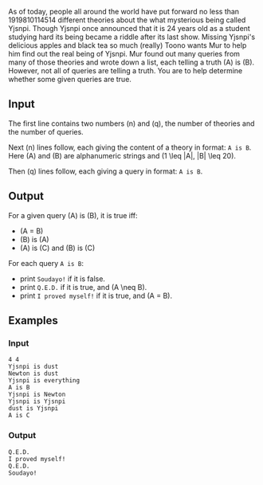 As of today, people all around the world have put forward no less than 1919810114514 different theories about the what mysterious being called Yjsnpi. Though Yjsnpi once announced that it is 24 years old as a student studying hard its being became a riddle after its last show. Missing Yjsnpi's delicious apples and black tea so much (really) Toono wants Mur to help him find out the real being of Yjsnpi. Mur found out many queries from many of those theories and wrote down a list, each telling a truth \(A\) is \(B\). However, not all of queries are telling a truth. You are to help determine whether some given queries are true.

## Input
The first line contains two numbers \(n\) and \(q\), the number of theories and the number of queries. 

Next \(n\) lines follow, each giving the content of a theory in format: `A is B`. Here \(A\) and \(B\) are alphanumeric strings and \(1 \leq |A|, |B| \leq 20\).

Then \(q\) lines follow, each giving a query in format: `A is B`.
## Output

For a given query \(A\) is \(B\), it is true iff:
- \(A = B\)
- \(B\) is \(A\)
- \(A\) is \(C\) and \(B\) is \(C\)

For each query `A is B`:
- print `Soudayo!` if it is false.
- print `Q.E.D.` if it is true, and \(A \neq B\).
- print `I proved myself!` if it is true, and \(A = B\).
 
## Examples
### Input
```
4 4
Yjsnpi is dust
Newton is dust
Yjsnpi is everything
A is B
Yjsnpi is Newton
Yjsnpi is Yjsnpi
dust is Yjsnpi
A is C
```
### Output
```
Q.E.D.
I proved myself!
Q.E.D.
Soudayo!
```